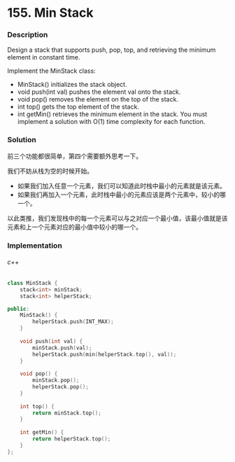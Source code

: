 # 155. Min Stack

### Description

Design a stack that supports push, pop, top, and retrieving the minimum element in constant time.

Implement the MinStack class:

- MinStack() initializes the stack object.
- void push(int val) pushes the element val onto the stack.
- void pop() removes the element on the top of the stack.
- int top() gets the top element of the stack.
- int getMin() retrieves the minimum element in the stack.
You must implement a solution with O(1) time complexity for each function.

### Solution

前三个功能都很简单，第四个需要额外思考一下。

我们不妨从栈为空的时候开始。

- 如果我们加入任意一个元素，我们可以知道此时栈中最小的元素就是该元素。
- 如果我们再加入一个元素，此时栈中最小的元素应该是两个元素中，较小的哪一个。

以此类推，我们发现栈中的每一个元素可以与之对应一个最小值，该最小值就是该元素和上一个元素对应的最小值中较小的哪一个。

### Implementation

###### c++

```c++
class MinStack {
    stack<int> minStack;
    stack<int> helperStack;

public:
    MinStack() {
        helperStack.push(INT_MAX);
    }
    
    void push(int val) {
        minStack.push(val);
        helperStack.push(min(helperStack.top(), val));
    }
    
    void pop() {
        minStack.pop();
        helperStack.pop();
    }
    
    int top() {
        return minStack.top();
    }
    
    int getMin() {
        return helperStack.top();
    }
};
```
